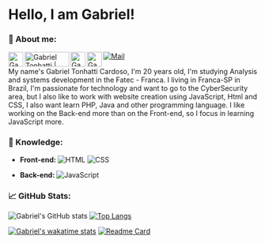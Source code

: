 <b> Hello, I am Gabriel! </b>
====================
### <b> 💬 About me:</b>

<a href="https://twitter.com/GTonhatti">
  <img align="left" alt="Gabriel Tonhatti | Twitter" width="30px" src="https://i.pinimg.com/originals/28/90/ba/2890bac9ba41e52707f36268231dfe9e.png" />
</a>
<a href="https://www.linkedin.com/in/gabriel-tonhatti-2480561b9/">
  <img align="left" alt="Gabriel Tonhatti | LinkeIn" width="90px" height = "30px" src="https://i3.wp.com/www.mundorh.com.br/wp-content/uploads/2016/09/linkedin-1.jpg" />
</a>
<a href="https://www.facebook.com/Gabriel.Tonhatti.1">
  <img align="left" alt="Gabriel Tonhatti | Facebook" width="30px" height = "30px" src="https://i1.wp.com/www.telesintese.com.br/wp-content/uploads/2016/09/facebook-flat-vector-logo-400x400.png?fit=400%2C400&ssl=1" />
</a>
<a href="https://www.instagram.com/gabrieltonhatti/">
  <img align="left" alt="Gabriel Tonhatti | Instagram" width="30px" height = "30px" src="https://www.itabirito.mg.leg.br/imagens/insta.png/image" />
</a>

[![Mail](https://img.shields.io/badge/EMAIL-D14836?style=for-the-badge&logo=mail.ru&logoColor=white)](mailto:gabrieltonhatti37@gmail.com)


   My name's Gabriel Tonhatti Cardoso, I'm 20 years old, I'm studying Analysis and systems development in the Fatec - Franca. I living in Franca-SP in Brazil, I'm passionate for technology and want to go to the CyberSecurity area, but I also like to work with website creation using JavaScript, Html and CSS, I also want learn PHP, Java and other programming language. I like working on the Back-end more than on the Front-end, so I focus in learning JavaScript more.

  

### <b> 📖 Knowledge:</b>

- <b> Front-end: </b>
![HTML](https://camo.githubusercontent.com/cfdb48c5b546d4e05cc4b44bef33280591c4df29a5b75418bce9f45ad6f9253f/68747470733a2f2f696d672e736869656c64732e696f2f62616467652f2d48544d4c352d4533344632363f7374796c653d666c61742d737175617265266c6f676f3d68746d6c35266c6f676f436f6c6f723d666666666666)
![CSS](https://camo.githubusercontent.com/2435c2a64789b8a71c701a1a593b4a6e6869789bfb0626e515dc2a6b6dffa6c5/68747470733a2f2f696d672e736869656c64732e696f2f62616467652f2d435353332d3135373242363f7374796c653d666c61742d737175617265266c6f676f3d63737333)

- <b> Back-end: </b>
![JavaScript](https://camo.githubusercontent.com/621c38293a70f2ef1aff6cf0bb6b37058c4377b4a5c2bd3f53ceea28cc32957c/68747470733a2f2f696d672e736869656c64732e696f2f62616467652f2d4a6176615363726970742d4637444631453f7374796c653d666c61742d737175617265266c6f676f3d6a617661736372697074266c6f676f436f6c6f723d30303030303026636f6c6f723d464643453541)

### <b>📈 GitHub Stats:</b>

![Gabriel's GitHub stats](https://github-readme-stats.vercel.app/api?username=GabrielTonhatti&show_icons=true&theme=dracula&hide_border=true&include_all_commits=true&count_private=true)
[![Top Langs](https://github-readme-stats.vercel.app/api/top-langs/?username=GabrielTonhatti&layout=compact&theme=dracula&hide_border=true)](https://github.com/anuraghazra/github-readme-stats)

[![Gabriel's wakatime stats](https://github-readme-stats.vercel.app/api/wakatime?username=GabrielTonhatti&theme=dracula&hide_border=true)](https://github.com/anuraghazra/github-readme-stats)
[![Readme Card](https://github-readme-stats.vercel.app/api/pin/?username=GabrielTonhatti&repo=Estudos-JavaScript&theme=dracula&show_owner=true&hide_border=true)](https://github.com/GabrielTonhatti/Estudos-JavaScript)


